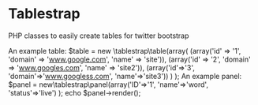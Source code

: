 Tablestrap
==========

PHP classes to easily create tables for twitter bootstrap

An example table:
$table = new \tablestrap\table(array(
                                                       (array('id' => '1', 'domain' => 'www.google.com', 'name' => 'site')),
                                                       (array('id' => '2', 'domain' => 'www.googles.com', 'name' => 'site2')),
                                                       (array('id'=>'3', 'domain'=>'www.googless.com', 'name'=>'site3'))
                                                                                                                        )
                                                                                                                        );
An example panel:
$panel = new\tablestrap\panel(array('ID'=>'1', 'name'=>'word', 'status'=>'live')
            );
            echo $panel->render();